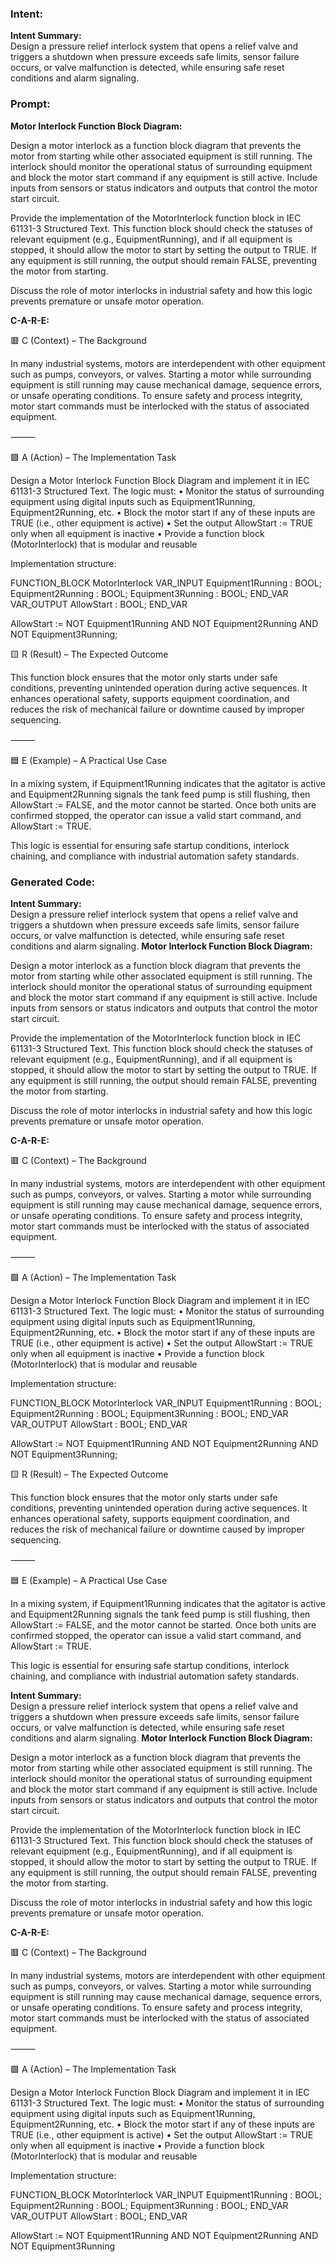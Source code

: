 ### Intent:
**Intent Summary:**  
Design a pressure relief interlock system that opens a relief valve and triggers a shutdown when pressure exceeds safe limits, sensor failure occurs, or valve malfunction is detected, while ensuring safe reset conditions and alarm signaling.

### Prompt:
**Motor Interlock Function Block Diagram:**

Design a motor interlock as a function block diagram that prevents the motor from starting while other associated equipment is still running. The interlock should monitor the operational status of surrounding equipment and block the motor start command if any equipment is still active. Include inputs from sensors or status indicators and outputs that control the motor start circuit.

Provide the implementation of the MotorInterlock function block in IEC 61131-3 Structured Text. This function block should check the statuses of relevant equipment (e.g., EquipmentRunning), and if all equipment is stopped, it should allow the motor to start by setting the output to TRUE. If any equipment is still running, the output should remain FALSE, preventing the motor from starting.

Discuss the role of motor interlocks in industrial safety and how this logic prevents premature or unsafe motor operation.

**C-A-R-E:**

🟥 C (Context) – The Background

In many industrial systems, motors are interdependent with other equipment such as pumps, conveyors, or valves. Starting a motor while surrounding equipment is still running may cause mechanical damage, sequence errors, or unsafe operating conditions. To ensure safety and process integrity, motor start commands must be interlocked with the status of associated equipment.

⸻

🟩 A (Action) – The Implementation Task

Design a Motor Interlock Function Block Diagram and implement it in IEC 61131-3 Structured Text. The logic must:
	•	Monitor the status of surrounding equipment using digital inputs such as Equipment1Running, Equipment2Running, etc.
	•	Block the motor start if any of these inputs are TRUE (i.e., other equipment is active)
	•	Set the output AllowStart := TRUE only when all equipment is inactive
	•	Provide a function block (MotorInterlock) that is modular and reusable

Implementation structure:

FUNCTION_BLOCK MotorInterlock
VAR_INPUT
    Equipment1Running : BOOL;
    Equipment2Running : BOOL;
    Equipment3Running : BOOL;
END_VAR
VAR_OUTPUT
    AllowStart : BOOL;
END_VAR

AllowStart := NOT Equipment1Running AND NOT Equipment2Running AND NOT Equipment3Running;

🟨 R (Result) – The Expected Outcome

This function block ensures that the motor only starts under safe conditions, preventing unintended operation during active sequences. It enhances operational safety, supports equipment coordination, and reduces the risk of mechanical failure or downtime caused by improper sequencing.

⸻

🟦 E (Example) – A Practical Use Case

In a mixing system, if Equipment1Running indicates that the agitator is active and Equipment2Running signals the tank feed pump is still flushing, then AllowStart := FALSE, and the motor cannot be started. Once both units are confirmed stopped, the operator can issue a valid start command, and AllowStart := TRUE.

This logic is essential for ensuring safe startup conditions, interlock chaining, and compliance with industrial automation safety standards.

### Generated Code:
**Intent Summary:**  
Design a pressure relief interlock system that opens a relief valve and triggers a shutdown when pressure exceeds safe limits, sensor failure occurs, or valve malfunction is detected, while ensuring safe reset conditions and alarm signaling.
**Motor Interlock Function Block Diagram:**

Design a motor interlock as a function block diagram that prevents the motor from starting while other associated equipment is still running. The interlock should monitor the operational status of surrounding equipment and block the motor start command if any equipment is still active. Include inputs from sensors or status indicators and outputs that control the motor start circuit.

Provide the implementation of the MotorInterlock function block in IEC 61131-3 Structured Text. This function block should check the statuses of relevant equipment (e.g., EquipmentRunning), and if all equipment is stopped, it should allow the motor to start by setting the output to TRUE. If any equipment is still running, the output should remain FALSE, preventing the motor from starting.

Discuss the role of motor interlocks in industrial safety and how this logic prevents premature or unsafe motor operation.

**C-A-R-E:**

🟥 C (Context) – The Background

In many industrial systems, motors are interdependent with other equipment such as pumps, conveyors, or valves. Starting a motor while surrounding equipment is still running may cause mechanical damage, sequence errors, or unsafe operating conditions. To ensure safety and process integrity, motor start commands must be interlocked with the status of associated equipment.

⸻

🟩 A (Action) – The Implementation Task

Design a Motor Interlock Function Block Diagram and implement it in IEC 61131-3 Structured Text. The logic must:
	•	Monitor the status of surrounding equipment using digital inputs such as Equipment1Running, Equipment2Running, etc.
	•	Block the motor start if any of these inputs are TRUE (i.e., other equipment is active)
	•	Set the output AllowStart := TRUE only when all equipment is inactive
	•	Provide a function block (MotorInterlock) that is modular and reusable

Implementation structure:

FUNCTION_BLOCK MotorInterlock
VAR_INPUT
    Equipment1Running : BOOL;
    Equipment2Running : BOOL;
    Equipment3Running : BOOL;
END_VAR
VAR_OUTPUT
    AllowStart : BOOL;
END_VAR

AllowStart := NOT Equipment1Running AND NOT Equipment2Running AND NOT Equipment3Running;

🟨 R (Result) – The Expected Outcome

This function block ensures that the motor only starts under safe conditions, preventing unintended operation during active sequences. It enhances operational safety, supports equipment coordination, and reduces the risk of mechanical failure or downtime caused by improper sequencing.

⸻

🟦 E (Example) – A Practical Use Case

In a mixing system, if Equipment1Running indicates that the agitator is active and Equipment2Running signals the tank feed pump is still flushing, then AllowStart := FALSE, and the motor cannot be started. Once both units are confirmed stopped, the operator can issue a valid start command, and AllowStart := TRUE.

This logic is essential for ensuring safe startup conditions, interlock chaining, and compliance with industrial automation safety standards.

**Intent Summary:**  
Design a pressure relief interlock system that opens a relief valve and triggers a shutdown when pressure exceeds safe limits, sensor failure occurs, or valve malfunction is detected, while ensuring safe reset conditions and alarm signaling.
**Motor Interlock Function Block Diagram:**

Design a motor interlock as a function block diagram that prevents the motor from starting while other associated equipment is still running. The interlock should monitor the operational status of surrounding equipment and block the motor start command if any equipment is still active. Include inputs from sensors or status indicators and outputs that control the motor start circuit.

Provide the implementation of the MotorInterlock function block in IEC 61131-3 Structured Text. This function block should check the statuses of relevant equipment (e.g., EquipmentRunning), and if all equipment is stopped, it should allow the motor to start by setting the output to TRUE. If any equipment is still running, the output should remain FALSE, preventing the motor from starting.

Discuss the role of motor interlocks in industrial safety and how this logic prevents premature or unsafe motor operation.

**C-A-R-E:**

🟥 C (Context) – The Background

In many industrial systems, motors are interdependent with other equipment such as pumps, conveyors, or valves. Starting a motor while surrounding equipment is still running may cause mechanical damage, sequence errors, or unsafe operating conditions. To ensure safety and process integrity, motor start commands must be interlocked with the status of associated equipment.

⸻

🟩 A (Action) – The Implementation Task

Design a Motor Interlock Function Block Diagram and implement it in IEC 61131-3 Structured Text. The logic must:
	•	Monitor the status of surrounding equipment using digital inputs such as Equipment1Running, Equipment2Running, etc.
	•	Block the motor start if any of these inputs are TRUE (i.e., other equipment is active)
	•	Set the output AllowStart := TRUE only when all equipment is inactive
	•	Provide a function block (MotorInterlock) that is modular and reusable

Implementation structure:

FUNCTION_BLOCK MotorInterlock
VAR_INPUT
    Equipment1Running : BOOL;
    Equipment2Running : BOOL;
    Equipment3Running : BOOL;
END_VAR
VAR_OUTPUT
    AllowStart : BOOL;
END_VAR

AllowStart := NOT Equipment1Running AND NOT Equipment2Running AND NOT Equipment3Running
